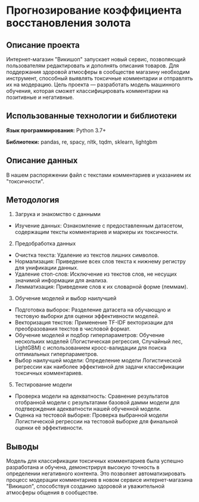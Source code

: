 # Прогнозирование коэффициента восстановления золота

## Описание проекта
Интернет-магазин "Викишоп" запускает новый сервис, позволяющий пользователям редактировать и дополнять описания товаров. Для поддержания здоровой атмосферы в сообществе магазину необходим инструмент, способный выявлять токсичные комментарии и отправлять их на модерацию. Цель проекта — разработать модель машинного обучения, которая сможет классифицировать комментарии на позитивные и негативные.

## Использованные технологии и библиотеки

**Язык программирования:** Python 3.7+

**Библиотеки:** pandas, re, spacy, nltk, tqdm, sklearn, lightgbm 

## Описание данных
В нашем распоряжении файл с текстами комментариев и указанием их "токсичности".  

## Методология

1. Загрука и знакомство с данными
- Изучение данных: Ознакомление с предоставленным датасетом, содержащим тексты комментариев и маркеры их токсичности.
2. Предобработка данных
- Очистка текста: Удаление из текстов лишних символов.
- Нормализация: Приведение всех слов текста к нижнему регистру для унификации данных.
- Удаление стоп-слов: Исключение из текстов слов, не несущих значимой информации для анализа.
- Лемматизация: Приведение слов к их словарной форме (леммам).
3. Обучение моделей и выбор наилучшей
- Подготовка выборок: Разделение датасета на обучающую и тестовую выборки для оценки эффективности моделей.
- Векторизация текстов: Применение TF-IDF векторизации для преобразования текстов в числовой формат.
- Обучение моделей и подбор гиперпараметров: Обучение нескольких моделей (Логистическая регрессия, Случайный лес, LightGBM) с использованием кросс-валидации для поиска оптимальных гиперпараметров.
- Выбор наилучшей модели: Определение модели Логистической регрессии как наиболее эффективной для задачи классификации токсичных комментариев.
5. Тестирование модели
- Проверка модели на адекватность: Сравнение результатов отобранной модели с результатами базовой дамми модели для подтверждения адекватности нашей обученной модели.
- Оценка на тестовой выборке: Проверка выбранной модели Логистической регрессии на тестовой выборке для финальной оценки её эффективности.

## Выводы
Модель для классификации токсичных комментариев была успешно разработана и обучена, демонстрируя высокую точность в определении негативного контента. Это позволяет автоматизировать процесс модерации комментариев в новом сервисе интернет-магазина "Викишоп", способствуя созданию здоровой и уважительной атмосферы общения в сообществе.



